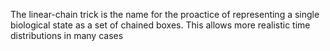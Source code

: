 
The linear-chain trick is the name for the proactice of representing a single biological state as a set of chained boxes. This allows more realistic time distributions in many cases
